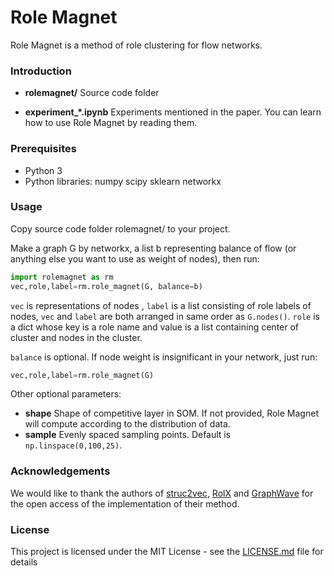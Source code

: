 # Role Magnet

Role Magnet is a method of  role clustering for flow networks.

### Introduction

- **rolemagnet/**    Source code folder

- **experiment_*.ipynb**    Experiments mentioned in the paper. You can learn how to use Role Magnet by reading them.

### Prerequisites

- Python 3
- Python libraries: numpy  scipy  sklearn  networkx

### Usage

Copy source code folder rolemagnet/  to your project.

Make a graph G by networkx, a list b representing balance of flow (or anything else you want to use as weight of nodes), then run:

```python
import rolemagnet as rm
vec,role,label=rm.role_magnet(G, balance=b)
```

`vec` is representations of nodes , `label` is a list consisting of role labels of nodes, `vec` and `label` are both arranged in same order as `G.nodes()`. `role` is a dict whose key is a role name and value is a list containing center of cluster and nodes in the cluster. 

`balance` is optional. If node weight is insignificant in your network,  just run:

```python
vec,role,label=rm.role_magnet(G)
```

Other optional parameters:

- **shape**	  Shape of competitive layer in SOM. If not provided, Role Magnet will compute according to the 				 distribution of data.
- **sample**    Evenly spaced sampling points. Default is `np.linspace(0,100,25)`.

### Acknowledgements

We would like to thank the authors of [struc2vec](https://github.com/leoribeiro/struc2vec), [RolX](https://github.com/Lab41/Circulo/blob/master/circulo/algorithms/rolx.py) and [GraphWave](https://github.com/snap-stanford/graphwave)  for the open access of the implementation of their method.

### License

This project is licensed under the MIT License - see the [LICENSE.md](https://github.com/Tirami-su/rolemagnet/blob/master/README.md) file for details

